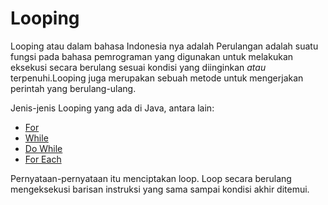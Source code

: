 # Looping

Looping atau dalam bahasa Indonesia nya adalah Perulangan adalah suatu fungsi pada bahasa pemrograman yang digunakan untuk melakukan eksekusi secara berulang sesuai kondisi yang diinginkan *atau* terpenuhi.Looping juga merupakan sebuah metode untuk mengerjakan perintah yang berulang-ulang. 

Jenis-jenis Looping yang ada di Java, antara lain:

- [For](https://github.com/bellshade/Java/blob/main/src/main/java/learn/basic/Looping/For)
- [While](https://github.com/bellshade/Java/blob/main/src/main/java/learn/basic/Looping/While)
- [Do While](https://github.com/bellshade/Java/blob/main/src/main/java/learn/basic/Looping/DoWhile)
- [For Each](https://github.com/bellshade/Java/blob/main/src/main/java/learn/basic/Looping/ForEach)

Pernyataan-pernyataan itu menciptakan loop. Loop secara berulang mengeksekusi barisan instruksi yang sama sampai kondisi akhir ditemui.
